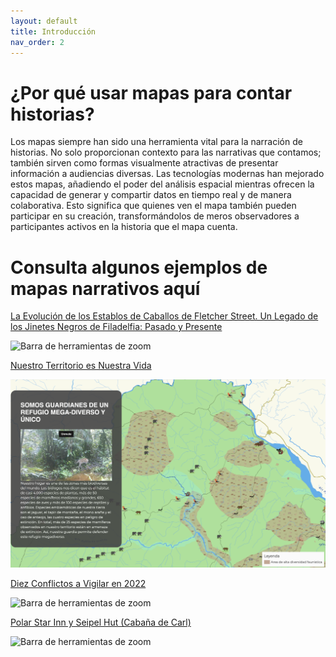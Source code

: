 ```yaml
---
layout: default
title: Introducción
nav_order: 2
---
```

# ¿Por qué usar mapas para contar historias?

Los mapas siempre han sido una herramienta vital para la narración de historias. No solo proporcionan contexto para las narrativas que contamos; también sirven como formas visualmente atractivas de presentar información a audiencias diversas. Las tecnologías modernas han mejorado estos mapas, añadiendo el poder del análisis espacial mientras ofrecen la capacidad de generar y compartir datos en tiempo real y de manera colaborativa. Esto significa que quienes ven el mapa también pueden participar en su creación, transformándolos de meros observadores a participantes activos en la historia que el mapa cuenta.

# Consulta algunos ejemplos de mapas narrativos aquí

[La Evolución de los Establos de Caballos de Fletcher Street. Un Legado de los Jinetes Negros de Filadelfia: Pasado y Presente](https://fletcherststorymap.com/)

<img src="img/Untitled.gif" width="600" alt="Barra de herramientas de zoom"><a src="https://fletcherststorymap.com/">

[Nuestro Territorio es Nuestra Vida](https://lab.digital-democracy.org/mapa-sinangoe/)

<img src="img/example1.png" width="600" alt="Barra de herramientas de zoom"><a src="https://lab.digital-democracy.org/mapa-sinangoe/">

[Diez Conflictos a Vigilar en 2022](https://conflicts2022.crisisgroup.org/)

<img src="img/example2.png" width="600" alt="Barra de herramientas de zoom"><a src="https://conflicts2022.crisisgroup.org/">

[Polar Star Inn y Seipel Hut (Cabaña de Carl)](https://map.huttrip.com/)

<img src="img/example3.png" width="600" alt="Barra de herramientas de zoom"><a src="https://map.huttrip.com/">